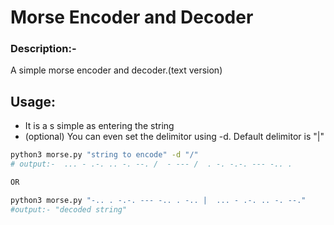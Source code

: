 # Morse Encoder and Decoder
### Description:-
 A simple morse encoder and decoder.(text version)



## Usage:
* It is a s simple as entering the string
*  (optional) You can even set the delimitor using -d. Default delimitor is "|"

```zsh
python3 morse.py "string to encode" -d "/"
# output:-  ... - .-. .. -. --. /  - --- /  . -. -.-. --- -.. .

OR

python3 morse.py "-.. . -.-. --- -.. . -.. |  ... - .-. .. -. --."
#output:- "decoded string"
```
